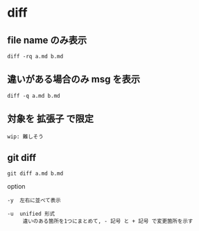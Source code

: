 
# diff


## file name のみ表示

```
diff -rq a.md b.md
```


## 違いがある場合のみ msg を表示

```
diff -q a.md b.md
```



## 対象を 拡張子 で限定

```
wip: 難しそう
```



## git diff

```
git diff a.md b.md
```

option

```
-y  左右に並べて表示

-u  unified 形式
     違いのある箇所を1つにまとめて, - 記号 と + 記号 で変更箇所を示す
```



